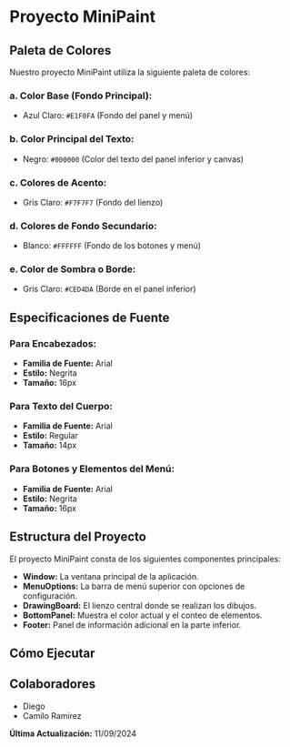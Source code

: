 # Proyecto MiniPaint

## Paleta de Colores

Nuestro proyecto MiniPaint utiliza la siguiente paleta de colores:

### a. Color Base (Fondo Principal):
- Azul Claro: `#E1F0FA` (Fondo del panel y menú)

### b. Color Principal del Texto:
- Negro: `#000000` (Color del texto del panel inferior y canvas)

### c. Colores de Acento:
- Gris Claro: `#F7F7F7` (Fondo del lienzo)

### d. Colores de Fondo Secundario:
- Blanco: `#FFFFFF` (Fondo de los botones y menú)

### e. Color de Sombra o Borde:
- Gris Claro: `#CED4DA` (Borde en el panel inferior)

## Especificaciones de Fuente

### Para Encabezados:
- **Familia de Fuente:** Arial  
- **Estilo:** Negrita  
- **Tamaño:** 16px  

### Para Texto del Cuerpo:
- **Familia de Fuente:** Arial  
- **Estilo:** Regular  
- **Tamaño:** 14px  

### Para Botones y Elementos del Menú:
- **Familia de Fuente:** Arial  
- **Estilo:** Negrita  
- **Tamaño:** 16px  

## Estructura del Proyecto

El proyecto MiniPaint consta de los siguientes componentes principales:

- **Window:** La ventana principal de la aplicación.
- **MenuOptions:** La barra de menú superior con opciones de configuración.
- **DrawingBoard:** El lienzo central donde se realizan los dibujos.
- **BottomPanel:** Muestra el color actual y el conteo de elementos.
- **Footer:** Panel de información adicional en la parte inferior.

## Cómo Ejecutar


## Colaboradores

- Diego 
- Camilo Ramirez

**Última Actualización:** 11/09/2024
